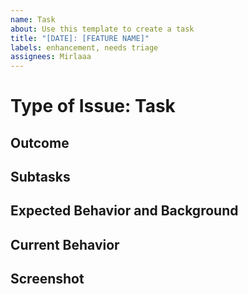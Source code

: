 ```yaml
---
name: Task
about: Use this template to create a task
title: "[DATE]: [FEATURE NAME]"
labels: enhancement, needs triage
assignees: Mirlaaa
---
```

<!--- Title format in Teamwork: Action-verb driven description of problem or feature. -->
# Type of Issue: Task

## Outcome
<!-- OBRIGATÓRIO -->
<!-- Descreva aqui qual é o objetivo dessa tarefa -->
<!-- Describe the goal for this task -->


## Subtasks
<!-- If there are subtasks please add in this section -->
<!-- Tem subtarefas? adicione aqui, lembre de colocar
- [ ] uma subtarefa
- [ ] segunda subtarefa -->


## Expected Behavior and Background
<!-- OBRIGATÓRIO -->
<!-- Informe nessa seção qual é o resultado/comportamento esperado para essa implementação. Informe o link do figma, print da tela, etc. -->
<!--- Provide screenshoots if possible for your enhancement or the link for Figma-->


## Current Behavior
<!-- Se essa tarefa for para mudar implementação já existente, explique a diferença dessa implementação para a que já existe -->
<!--- If suggesting a change/improvement, explain the difference from current behavior. -->


## Screenshot
<!-- Informe screenshots do ANTES E DEPOIS se tiver disponível -->
<!--- Screenshots of both before AND after should be provided, if available. -->
